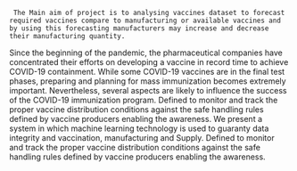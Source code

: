      The Main aim of project is to analysing vaccines dataset to forecast required vaccines compare to manufacturing or available vaccines and by using this forecasting manufacturers may increase and decrease their manufacturing quantity.   
Since the beginning of the pandemic, the pharmaceutical companies have concentrated their efforts on developing a vaccine in record time to achieve COVID-19 containment. While some COVID-19 vaccines are in the final test phases, preparing and planning for mass immunization becomes extremely important. Nevertheless, several aspects are likely to influence the success of the COVID-19 immunization program. Defined to monitor and track the proper vaccine distribution conditions against the safe handling rules defined by vaccine producers enabling the awareness.        We present a system in which machine learning technology is used to guaranty data integrity and vaccination, manufacturing and Supply. Defined to monitor and track the proper vaccine distribution conditions against the safe handling rules defined by vaccine producers enabling the awareness.   
